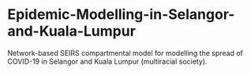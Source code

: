 # Epidemic-Modelling-in-Selangor-and-Kuala-Lumpur
Network-based SEIRS compartmental model for modelling the spread of COVID-19 in Selangor and Kuala Lumpur (multiracial society). 
